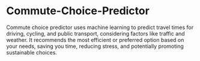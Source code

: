 # Commute-Choice-Predictor
Commute choice predictor uses machine learning to predict travel times for driving, cycling, and public transport, considering factors like traffic and weather. It recommends the most efficient or preferred option based on your needs, saving you time, reducing stress, and potentially promoting sustainable choices. 
